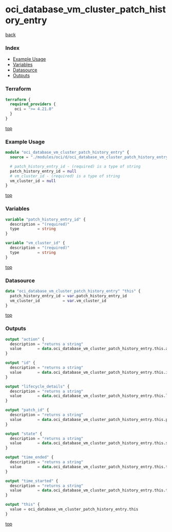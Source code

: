# oci_database_vm_cluster_patch_history_entry

[back](../oci.md)

### Index

- [Example Usage](#example-usage)
- [Variables](#variables)
- [Datasource](#datasource)
- [Outputs](#outputs)

### Terraform

```terraform
terraform {
  required_providers {
    oci = ">= 4.21.0"
  }
}
```

[top](#index)

### Example Usage

```terraform
module "oci_database_vm_cluster_patch_history_entry" {
  source = "./modules/oci/d/oci_database_vm_cluster_patch_history_entry"

  # patch_history_entry_id - (required) is a type of string
  patch_history_entry_id = null
  # vm_cluster_id - (required) is a type of string
  vm_cluster_id = null
}
```

[top](#index)

### Variables

```terraform
variable "patch_history_entry_id" {
  description = "(required)"
  type        = string
}

variable "vm_cluster_id" {
  description = "(required)"
  type        = string
}
```

[top](#index)

### Datasource

```terraform
data "oci_database_vm_cluster_patch_history_entry" "this" {
  patch_history_entry_id = var.patch_history_entry_id
  vm_cluster_id          = var.vm_cluster_id
}
```

[top](#index)

### Outputs

```terraform
output "action" {
  description = "returns a string"
  value       = data.oci_database_vm_cluster_patch_history_entry.this.action
}

output "id" {
  description = "returns a string"
  value       = data.oci_database_vm_cluster_patch_history_entry.this.id
}

output "lifecycle_details" {
  description = "returns a string"
  value       = data.oci_database_vm_cluster_patch_history_entry.this.lifecycle_details
}

output "patch_id" {
  description = "returns a string"
  value       = data.oci_database_vm_cluster_patch_history_entry.this.patch_id
}

output "state" {
  description = "returns a string"
  value       = data.oci_database_vm_cluster_patch_history_entry.this.state
}

output "time_ended" {
  description = "returns a string"
  value       = data.oci_database_vm_cluster_patch_history_entry.this.time_ended
}

output "time_started" {
  description = "returns a string"
  value       = data.oci_database_vm_cluster_patch_history_entry.this.time_started
}

output "this" {
  value = oci_database_vm_cluster_patch_history_entry.this
}
```

[top](#index)